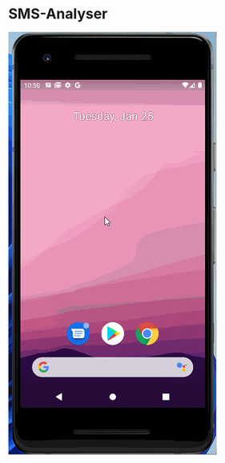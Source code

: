 # SMS-Analyser

 ![image]( https://github.com/abhisheksaxena1998/SMS-Analyser/blob/ae59c98caef8cd028ccba9fce5755d7a4a21c1bc/assets/demo.gif)

